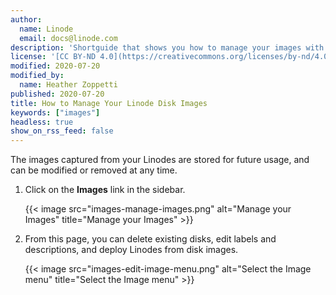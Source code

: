 ```yaml
---
author:
  name: Linode
  email: docs@linode.com
description: 'Shortguide that shows you how to manage your images with Linode Images.'
license: '[CC BY-ND 4.0](https://creativecommons.org/licenses/by-nd/4.0)'
modified: 2020-07-20
modified_by:
  name: Heather Zoppetti
published: 2020-07-20
title: How to Manage Your Linode Disk Images
keywords: ["images"]
headless: true
show_on_rss_feed: false
---
```


The images captured from your Linodes are stored for future usage, and can be modified or removed at any time.

1.  Click on the **Images** link in the sidebar.

    {{< image src="images-manage-images.png" alt="Manage your Images" title="Manage your Images" >}}

1.  From this page, you can delete existing disks, edit labels and descriptions, and deploy Linodes from disk images.

    {{< image src="images-edit-image-menu.png" alt="Select the Image menu" title="Select the Image menu" >}}
